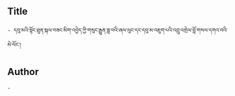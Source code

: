 ## Title
	- དབུ་མའི་སྟོང་ཐུན་སྐལ་བཟང་མིག་འབྱེད་ཀྱི་གསུང་རྒྱུན་ཟླ་བའི་ཞལ་ལུང་དང་དབུ་མ་འཇུག་པའི་འབྲུ་འགྲེལ་བློ་གསལ་དགའ་བའི་མེ་ལོང་།

## Author
	- 

